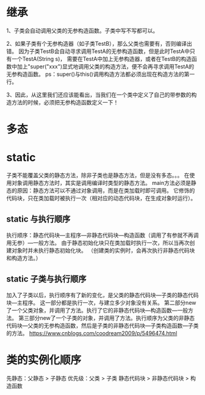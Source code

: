 # 继承
1、子类会自动调用父类的无参构造函数。子类中写不写都可以。

2、如果子类有个无参构造器（如子类TestB），那么父类也需要有，否则编译出错。
因为子类TestB会自动寻求调用TestA的无参构造函数，但是此时TestA中只有一个TestA(String s)，
需要在TestA中加上无参构造器，或者在TestB的构造函数中加上"super("xxx")显式地调用父类的构造方法，便不会再寻求调用TestA的无参构造函数。
ps：super()与this()调用构造方法都必须出现在构造方法的第一行。

3、因此，从这里我们还应该能看出，当我们在一个类中定义了自己的带参数的构造方法的时候，必须把无参构造函数定义一下！


# 多态


# static 
子类不能覆盖父类的静态方法，除非子类也是静态方法，但是没有多态。。。
在使用对象调用静态方法时，其实是调用编译时类型的静态方法。
main方法必须是静态的原因：静态方法可以不通过对象调用，而是在类加载时即可调用。
它修饰的代码块，只在类加载时被执行一次（相对应的动态代码块，在生成对象时运行）。

##  static 与执行顺序
执行顺序：静态代码块—主程序—非静态代码块—构造函数（调用了有参就不再调用无参）—一般方法。
由于静态初始化块只在类加载时执行一次，所以当再次创建对象时并未执行静态初始化块。
（创建类的实例时，会再次执行非静态代码块和构造方法。）

##  static 子类与执行顺序
加入了子类以后，执行顺序有了新的变化，是父类的静态代码块—子类的静态代码块—主程序。
这一部分都是执行一次，与建立多少对象没有关系。
第二部分new了一个父类对象，并调用了方法。执行了它的非静态代码块—构造函数—一般方法。
第三部分new了一个子类的对象，并调用了方法。执行顺序为父类的非静态代码块—父类的无参构造函数，然后是子类的非静态代码块—子类构造函数—子类的方法。
https://www.cnblogs.com/coodream2009/p/5496474.html

# 类的实例化顺序

先静态：父静态 > 子静态
优先级：父类 > 子类 静态代码块 > 非静态代码块 > 构造函数